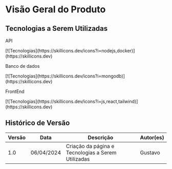 # Visão Geral do Produto

## **Tecnologias a Serem Utilizadas**

<p>API</p>
[![Tecnologias](https://skillicons.dev/icons?i=nodejs,docker)](https://skillicons.dev)

<p>Banco de dados</p>
[![Tecnologias](https://skillicons.dev/icons?i=mongodb)](https://skillicons.dev)

<p style="font-size=20px;">FrontEnd</p>
[![Tecnologias](https://skillicons.dev/icons?i=js,react,tailwind)](https://skillicons.dev)


<!-- TODO melhorar colocando dentro de uma tabela com icones ou imagens que representem a tecnologia -->

## Histórico de Versão

| Versão | Data       | Descrição                                                         | Autor(es)       |
|--------|------------|-------------------------------------------------------------------|-----------------|
| 1.0    | 06/04/2024 | Criação da página e Tecnologias a Serem Utilizadas|Gustavo   |